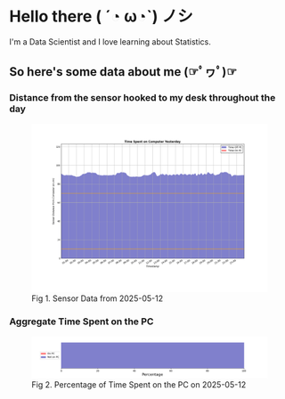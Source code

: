 
# Hello there ( ´◔ ω◔`) ノシ

I'm a Data Scientist and I love learning about Statistics.

## So here's some data about me (☞ﾟヮﾟ)☞


### Distance from the sensor hooked to my desk throughout the day
<figure>
  <picture>
    <source media="(prefers-color-scheme: dark)" srcset="Pi/readme/graphs/lineplot/dark-plot-2025-05-12.png">
    <source media="(prefers-color-scheme: light)" srcset="Pi/readme/graphs/lineplot/light-plot-2025-05-12.png">
    <img alt="Shows a black logo in light color mode and a white one in dark color mode." src="Pi/readme/graphs/lineplot/light-plot-2025-05-12.png">
  </picture>
  <figcaption>Fig 1. Sensor Data from 2025-05-12</figcaption>
</figure>



### Aggregate Time Spent on the PC
<figure>
  <picture>
    <source media="(prefers-color-scheme: dark)" srcset="Pi/readme/graphs/barplot/dark-plot-2025-05-12.png">
    <source media="(prefers-color-scheme: light)" srcset="Pi/readme/graphs/barplot/light-plot-2025-05-12.png">
    <img alt="Shows a black logo in light color mode and a white one in dark color mode." src="Pi/readme/graphs/barplot/light-plot-2025-05-12.png">
  </picture>
  <figcaption>Fig 2. Percentage of Time Spent on the PC on 2025-05-12</figcaption>
</figure>
